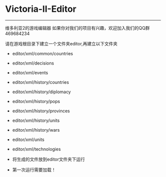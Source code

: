 # Victoria-II-Editor
----------------------
维多利亚2的游戏编辑器
如果你对我们的项目有兴趣，欢迎加入我们的QQ群469684234

请在游戏根目录下建立一个文件夹editor,再建立以下文件夹

- editor/xml/common/countries
- editor/xml/decisions
- editor/xml/events
- editor/xml/history/countries
- editor/xml/history/diplomacy
- editor/xml/history/pops
- editor/xml/history/provinces
- editor/xml/history/units
- editor/xml/history/wars
- editor/xml/units
- editor/xml/technologies

- 将生成的文件放到editor文件夹下运行
- 第一次运行需要加载！
